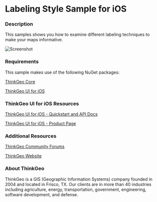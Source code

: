 # Labeling Style Sample for iOS

### Description

This samples shows you how to examine different labeling techniques to make your maps informative.

![Screenshot](https://gitlab.com/thinkgeo/public/thinkgeo-mobile-maps/-/raw/master/samples/ios/LabelingStyleSample/ScreenShot.gif)

### Requirements

This sample makes use of the following NuGet packages:

[ThinkGeo Core](https://www.nuget.org/packages/ThinkGeo.Core)

[ThinkGeo UI for iOS](https://www.nuget.org/packages/ThinkGeo.UI.iOS)

### ThinkGeo UI for iOS Resources

[ThinkGeo UI for iOS - Quickstart and API Docs](https://docs.thinkgeo.com/products/mobile-maps/v12.0/quickstart/#quick-start-display-a-simple-map-on-ios)

[ThinkGeo UI for iOS - Product Page](https://www.thinkgeo.com/mobile-maps)

### Additional Resources

[ThinkGeo Community Forums](http://community.thinkgeo.com/)

[ThinkGeo Website](https://www.thinkgeo.com/)

### About ThinkGeo

ThinkGeo is a GIS (Geographic Information Systems) company founded in 2004 and located in Frisco, TX. Our clients are in more than 40 industries including agriculture, energy, transportation, government, engineering, software development, and defense.
